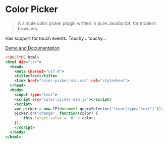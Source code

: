 Color Picker
============

> A simple color picker plugin written in pure JavaScript, for modern browsers.

Has support for touch events. Touchy… touchy…

[Demo and Documentation](https://tovic.github.io/color-picker)

~~~ .html
<!DOCTYPE html>
<html dir="ltr">
  <head>
    <meta charset="utf-8">
    <title>Test</title>
    <link href="color-picker.min.css" rel="stylesheet">
  </head>
  <body>
    <input type="text">
    <script src="color-picker.min.js"></script>
    <script>
    var picker = new CP(document.querySelector('input[type="text"]'));
    picker.on("change", function(color) {
        this.target.value = '#' + color;
    });
    </script>
  </body>
</html>
~~~